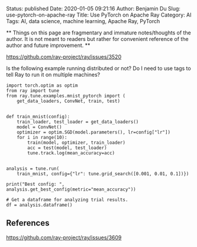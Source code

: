 Status: published
Date: 2020-01-05 09:21:16
Author: Benjamin Du
Slug: use-pytorch-on-apache-ray
Title: Use PyTorch on Apache Ray
Category: AI
Tags: AI, data science, machine learning, Apache Ray, PyTorch

**
Things on this page are fragmentary and immature notes/thoughts of the author.
It is not meant to readers but rather for convenient reference of the author and future improvement.
**

https://github.com/ray-project/ray/issues/3520

Is the following example running distributed or not?
Do I need to use tags to tell Ray to run it on multiple machines?

```
import torch.optim as optim
from ray import tune
from ray.tune.examples.mnist_pytorch import (
    get_data_loaders, ConvNet, train, test)


def train_mnist(config):
    train_loader, test_loader = get_data_loaders()
    model = ConvNet()
    optimizer = optim.SGD(model.parameters(), lr=config["lr"])
    for i in range(10):
        train(model, optimizer, train_loader)
        acc = test(model, test_loader)
        tune.track.log(mean_accuracy=acc)


analysis = tune.run(
    train_mnist, config={"lr": tune.grid_search([0.001, 0.01, 0.1])})

print("Best config: ", analysis.get_best_config(metric="mean_accuracy"))

# Get a dataframe for analyzing trial results.
df = analysis.dataframe()
```
## References

https://github.com/ray-project/ray/issues/3609
